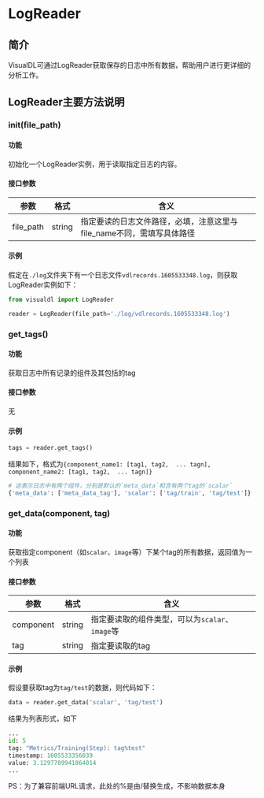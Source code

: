 # LogReader

## 简介
VisualDL可通过LogReader获取保存的日志中所有数据，帮助用户进行更详细的分析工作。

## LogReader主要方法说明

### __init__(file_path)

#### 功能

初始化一个LogReader实例，用于读取指定日志的内容。

#### 接口参数

| 参数            | 格式    | 含义                                                         |
| --------------- | ------- | ------------------------------------------------------------ |
| file_path       | string  | 指定要读的日志文件路径，必填，注意这里与file_name不同，需填写具体路径|

#### 示例

假定在`./log`文件夹下有一个日志文件`vdlrecords.1605533348.log`，则获取LogReader实例如下：

```python
from visualdl import LogReader

reader = LogReader(file_path='./log/vdlrecords.1605533348.log')
```

### get_tags()

#### 功能

获取日志中所有记录的组件及其包括的tag

#### 接口参数

无

#### 示例

```python
tags = reader.get_tags()
```
结果如下，格式为`{component_name1: [tag1, tag2,  ... tagn], component_name2: [tag1, tag2,  ... tagn]}`
```python
# 这表示日志中有两个组件，分别是默认的`meta_data`和含有两个tag的`scalar`
{'meta_data': ['meta_data_tag'], 'scalar': ['tag/train', 'tag/test']}
```

### get_data(component, tag)

#### 功能

获取指定component（如`scalar`、`image`等）下某个tag的所有数据，返回值为一个列表

#### 接口参数

| 参数            | 格式    | 含义                                                         |
| --------------- | ------- | ------------------------------------------------------------ |
| component       | string  | 指定要读取的组件类型，可以为`scalar`、`image`等|
| tag       | string  | 指定要读取的tag|

#### 示例

假设要获取tag为`tag/test`的数据，则代码如下：
```python
data = reader.get_data('scalar', 'tag/test')
```
结果为列表形式，如下
```python
...
id: 5
tag: "Metrics/Training(Step): tag%test"
timestamp: 1605533356039
value: 3.1297709941864014
...
```
PS：为了兼容前端URL请求，此处的%是由/替换生成，不影响数据本身
